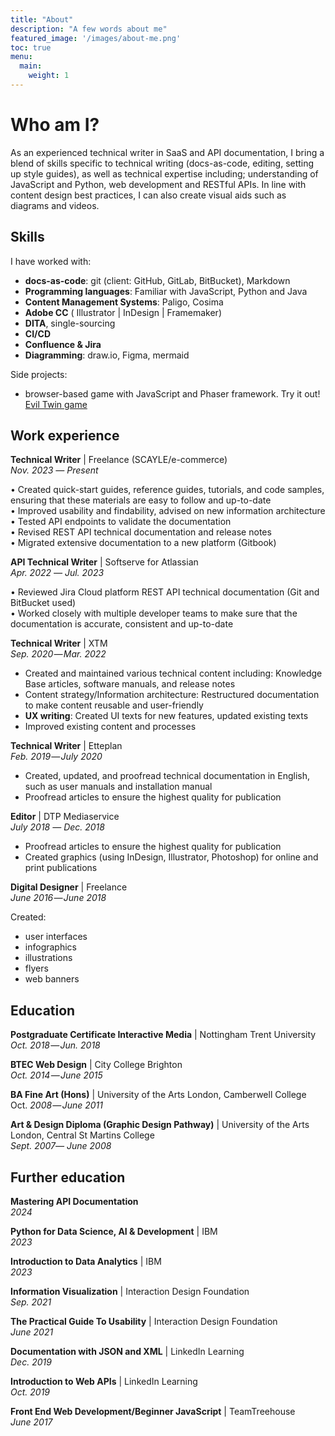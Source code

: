 ```yaml
---
title: "About"
description: "A few words about me"
featured_image: '/images/about-me.png'
toc: true
menu:
  main:
    weight: 1
---
```

<!-- {{< figure src="/images/writing-desk.png" title="Tech writers desk" >}} -->

# Who am I?

As an experienced technical writer in SaaS and API documentation, I bring a blend
of skills specific to technical writing (docs-as-code, editing, setting up style guides),
as well as technical expertise including; understanding of JavaScript and Python,
web development and RESTful APIs. In line with content design best practices,
I can also create visual aids such as diagrams and videos.

## Skills

I have worked with:

 - **docs-as-code**: git (client: GitHub, GitLab, BitBucket), Markdown
 - **Programming languages**: Familiar with JavaScript, Python and Java
 - **Content Management Systems**: Paligo, Cosima
 - **Adobe CC** ( Illustrator | InDesign | Framemaker) 
 - **DITA**, single-sourcing
 - **CI/CD**
 - **Confluence & Jira**
 - **Diagramming**: draw.io, Figma, mermaid

Side projects: 
 - browser-based game with JavaScript and Phaser framework. Try it out! [Evil Twin game](https://evil-cat.netlify.app/)

## Work experience


**Technical Writer** | Freelance (SCAYLE/e-commerce) <br> 
*Nov. 2023 ― Present*

• Created quick-start guides, reference guides, tutorials, and code samples,
ensuring that these materials are easy to follow and up-to-date <br/>
• Improved usability and findability, advised on new information architecture <br/>
• Tested API endpoints to validate the documentation<br/>
• Revised REST API technical documentation and release notes<br/>
• Migrated extensive documentation to a new platform (Gitbook)<br/>


**API Technical Writer** | Softserve for Atlassian <br> 
*Apr. 2022 ― Jul. 2023*

• Reviewed Jira Cloud platform REST API technical documentation
(Git and BitBucket used) <br/>
• Worked closely with multiple developer teams to make sure
that the documentation is accurate, consistent and up-to-date <br/>


**Technical Writer** | XTM <br> 
*Sep. 2020 ― Mar. 2022*
 
 - Created and maintained various technical content including: Knowledge Base articles, software manuals, and release notes<br>
 - Content strategy/Information architecture: Restructured documentation to make content reusable and user-friendly<br>
 -  **UX writing**: Created UI texts for new features, updated existing texts<br> 
 - Improved existing content and processes

**Technical Writer** | Etteplan <br> 
*Feb. 2019 ― July 2020* 
- Created, updated, and proofread technical documentation in English, such as user manuals and installation manual<br> 
- Proofread articles to ensure the highest quality for publication 

**Editor** | DTP Mediaservice <br> 
*July 2018 ― Dec. 2018*

 
 - Proofread articles to ensure the highest quality for publication<br> 
 - Created graphics (using InDesign, Illustrator, Photoshop) for online and print publications 

**Digital Designer** | Freelance <br> 
*June 2016 ― June 2018*

Created:
 - user interfaces
 - infographics
 - illustrations<br> 
 -  flyers<br>
 - web banners<br>


## Education


**Postgraduate Certificate Interactive Media** | Nottingham Trent University <br/>
*Oct. 2018 ― Jun. 2018* 

**BTEC Web Design** | City College Brighton <br/>
 *Oct. 2014 ― June 2015*

**BA Fine Art (Hons)** | University of the Arts London, Camberwell College <br/>
Oct. *2008 ― June 2011* 

**Art & Design Diploma (Graphic Design Pathway)** | University of the Arts London, Central St Martins College <br/>
*Sept. 2007― June 2008* 

## Further education

**Mastering API Documentation** <br/>
*2024* 

**Python for Data Science, AI & Development** | IBM <br/>
*2023* 

**Introduction to Data Analytics** | IBM <br/>
*2023*

 **Information Visualization** | Interaction Design Foundation <br/>
 *Sep. 2021* 

**The Practical Guide To Usability** | Interaction Design Foundation <br/>
*June 2021*

**Documentation with JSON and XML** | LinkedIn Learning <br/>
*Dec. 2019*

**Introduction to Web APIs** | LinkedIn Learning <br/>
 *Oct. 2019* 

**Front End Web Development/Beginner JavaScript** | TeamTreehouse <br/>
*June 2017* 